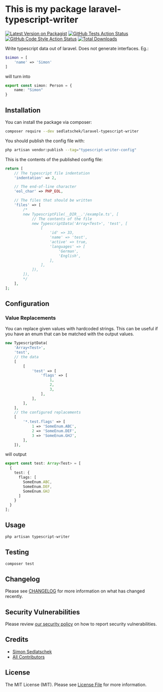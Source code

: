 # This is my package laravel-typescript-writer

[![Latest Version on Packagist](https://img.shields.io/packagist/v/sedlatschek/laravel-typescript-writer.svg?style=flat-square)](https://packagist.org/packages/sedlatschek/laravel-typescript-writer)
[![GitHub Tests Action Status](https://img.shields.io/github/actions/workflow/status/sedlatschek/laravel-typescript-writer/run-tests.yml?branch=main&label=tests&style=flat-square)](https://github.com/sedlatschek/laravel-typescript-writer/actions?query=workflow%3Arun-tests+branch%3Amain)
[![GitHub Code Style Action Status](https://img.shields.io/github/actions/workflow/status/sedlatschek/laravel-typescript-writer/fix-php-code-style-issues.yml?branch=main&label=code%20style&style=flat-square)](https://github.com/sedlatschek/laravel-typescript-writer/actions?query=workflow%3A"Fix+PHP+code+style+issues"+branch%3Amain)
[![Total Downloads](https://img.shields.io/packagist/dt/sedlatschek/laravel-typescript-writer.svg?style=flat-square)](https://packagist.org/packages/sedlatschek/laravel-typescript-writer)

Write typescript data out of laravel. Does not generate interfaces. Eg.:

```php
$simon = [
    'name' => 'Simon'
]
```

will turn into

```typescript
export const simon: Person = {
    name: "Simon"
}
```

## Installation

You can install the package via composer:

```bash
composer require --dev sedlatschek/laravel-typescript-writer
```

You should publish the config file with:

```bash
php artisan vendor:publish --tag="typescript-writer-config"
```

This is the contents of the published config file:

```php
return [
    // The typescript file indentation
    'indentation' => 2,

    // The end-of-line character
    'eol_char' => PHP_EOL,

    // The files that should be written
    'files' => [
        /*
        new TypescriptFile(__DIR__.'/example.ts', [
            // The contents of the file
            new TypescriptData('Array<Test>', 'test', [
                [
                    'id' => 33,
                    'name' => 'test',
                    'active' => true,
                    'languages' => [
                        'German',
                        'English',
                    ],
                ],
            ]),
        ]),
        */
    ],
];
```

## Configuration

### Value Replacements

You can replace given values with hardcoded strings. This can be useful if you have an enum that can be matched with the output values.

```php
new TypescriptData(
    'Array<Test>',
    'test',
    // the data
    [
        [
            'test' => [
                'flags' => [
                    1,
                    2,
                    3,
                ],
            ],
        ],
    ],
    // the configured replacements
    [
        '*.test.flags' => [
            1 => 'SomeEnum.ABC',
            2 => 'SomeEnum.DEF',
            3 => 'SomeEnum.GHJ',
        ],
    ]),
```

will output

```typescript
export const test: Array<Test> = [
  {
    test: {
      flags: [
        SomeEnum.ABC,
        SomeEnum.DEF,
        SomeEnum.GHJ
      ]
    }
  }
];
```

## Usage

```sh
php artisan typescript-writer
```

## Testing

```bash
composer test
```

## Changelog

Please see [CHANGELOG](CHANGELOG.md) for more information on what has changed recently.

## Security Vulnerabilities

Please review [our security policy](../../security/policy) on how to report security vulnerabilities.

## Credits

- [Simon Sedlatschek](https://github.com/sedlatschek)
- [All Contributors](../../contributors)

## License

The MIT License (MIT). Please see [License File](LICENSE.md) for more information.
